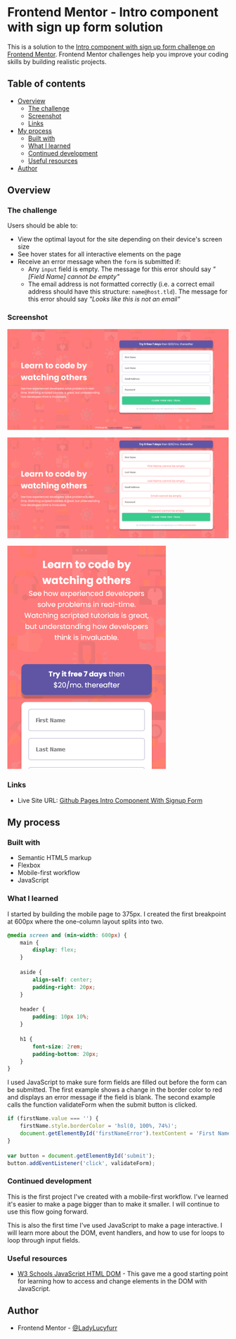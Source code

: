 # Frontend Mentor - Intro component with sign up form solution

This is a solution to the [Intro component with sign up form challenge on Frontend Mentor](https://www.frontendmentor.io/challenges/intro-component-with-signup-form-5cf91bd49edda32581d28fd1). Frontend Mentor challenges help you improve your coding skills by building realistic projects. 

## Table of contents

- [Overview](#overview)
  - [The challenge](#the-challenge)
  - [Screenshot](#screenshot)
  - [Links](#links)
- [My process](#my-process)
  - [Built with](#built-with)
  - [What I learned](#what-i-learned)
  - [Continued development](#continued-development)
  - [Useful resources](#useful-resources)
- [Author](#author)

## Overview

### The challenge

Users should be able to:

- View the optimal layout for the site depending on their device's screen size
- See hover states for all interactive elements on the page
- Receive an error message when the `form` is submitted if:
  - Any `input` field is empty. The message for this error should say *"[Field Name] cannot be empty"*
  - The email address is not formatted correctly (i.e. a correct email address should have this structure: `name@host.tld`). The message for this error should say *"Looks like this is not an email"*

### Screenshot

![](sign-up-form.png)

![Invalid Form](sign-up-form-invalid.png)

![Invalid Form](mobile-form.png)

### Links

- Live Site URL: [Github Pages Intro Component With Signup Form](https://ladylucyfurr.github.io/intro-component-with-signup-form-master/index.html)

## My process

### Built with

- Semantic HTML5 markup
- Flexbox
- Mobile-first workflow
- JavaScript

### What I learned

I started by building the mobile page to 375px. I created the first breakpoint at 600px where the one-column layout splits into two.

```css
@media screen and (min-width: 600px) {
    main {
        display: flex;
    }

    aside {
        align-self: center;
        padding-right: 20px;
    }

    header {
        padding: 10px 10%;
    }

    h1 {
        font-size: 2rem;
        padding-bottom: 20px;
    }
}
```

I used JavaScript to make sure form fields are filled out before the form can be submitted. The first example shows a change in the border color to red and displays an error message if the field is blank. The second example calls the function validateForm when the submit button is clicked.
```js
if (firstName.value === '') {
    firstName.style.borderColor = 'hsl(0, 100%, 74%)';
    document.getElementById('firstNameError').textContent = 'First Name cannot be empty';
}

var button = document.getElementById('submit');
button.addEventListener('click', validateForm);
```

### Continued development

This is the first project I've created with a mobile-first workflow. I've learned it's easier to make a page bigger than to make it smaller. I will continue to use this flow going forward.

This is also the first time I've used JavaScript to make a page interactive. I will learn more about the DOM, event handlers, and how to use for loops to loop through input fields.

### Useful resources

- [W3 Schools JavaScript HTML DOM](https://www.w3schools.com/js/js_htmldom.asp) - This gave me a good starting point for learning how to access and change elements in the DOM with JavaScript.

## Author

- Frontend Mentor - [@LadyLucyfurr](https://www.frontendmentor.io/profile/LadyLucyfurr)
